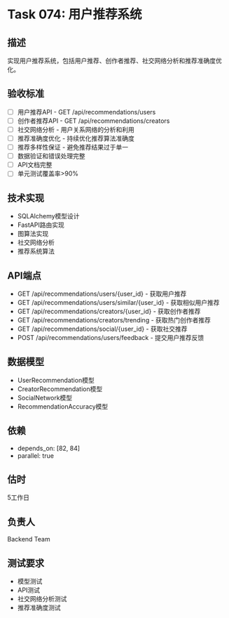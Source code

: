 # Task 074: 用户推荐系统

## 描述
实现用户推荐系统，包括用户推荐、创作者推荐、社交网络分析和推荐准确度优化。

## 验收标准
- [ ] 用户推荐API - GET /api/recommendations/users
- [ ] 创作者推荐API - GET /api/recommendations/creators
- [ ] 社交网络分析 - 用户关系网络的分析和利用
- [ ] 推荐准确度优化 - 持续优化推荐算法准确度
- [ ] 推荐多样性保证 - 避免推荐结果过于单一
- [ ] 数据验证和错误处理完整
- [ ] API文档完整
- [ ] 单元测试覆盖率>90%

## 技术实现
- SQLAlchemy模型设计
- FastAPI路由实现
- 图算法实现
- 社交网络分析
- 推荐系统算法

## API端点
- GET /api/recommendations/users/{user_id} - 获取用户推荐
- GET /api/recommendations/users/similar/{user_id} - 获取相似用户推荐
- GET /api/recommendations/creators/{user_id} - 获取创作者推荐
- GET /api/recommendations/creators/trending - 获取热门创作者推荐
- GET /api/recommendations/social/{user_id} - 获取社交推荐
- POST /api/recommendations/users/feedback - 提交用户推荐反馈

## 数据模型
- UserRecommendation模型
- CreatorRecommendation模型
- SocialNetwork模型
- RecommendationAccuracy模型

## 依赖
- depends_on: [82, 84]
- parallel: true

## 估时
5工作日

## 负责人
Backend Team

## 测试要求
- 模型测试
- API测试
- 社交网络分析测试
- 推荐准确度测试